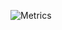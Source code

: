 ![Metrics](https://metrics.lecoq.io/wertherm?template=classic&base.activity=0&base.community=0&base.repositories=0&base.metadata=0&isocalendar=1&languages=1&stars=1&lines=1&isocalendar.duration=half-year&languages.colors=github&languages.threshold=0%25&stars.limit=4&config.timezone=America%2FSao_Paulo)
